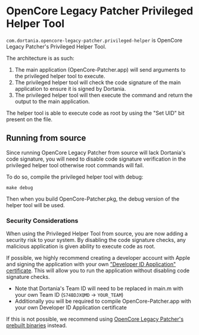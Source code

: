 # OpenCore Legacy Patcher Privileged Helper Tool

`com.dortania.opencore-legacy-patcher.privileged-helper` is OpenCore Legacy Patcher's Privileged Helper Tool.

The architecture is as such:
1. The main application (OpenCore-Patcher.app) will send arguments to the privileged helper tool to execute.
2. The privileged helper tool will check the code signature of the main application to ensure it is signed by Dortania.
3. The privileged helper tool will then execute the command and return the output to the main application.

The helper tool is able to execute code as root by using the "Set UID" bit present on the file.


## Running from source

Since running OpenCore Legacy Patcher from source will lack Dortania's code signature, you will need to disable code signature verification in the privileged helper tool otherwise root commands will fail.

To do so, compile the privileged helper tool with debug:
```
make debug
```

Then when you build OpenCore-Patcher.pkg, the debug version of the helper tool will be used.


### Security Considerations

When using the Privileged Helper Tool from source, you are now adding a security risk to your system. By disabling the code signature checks, any malicious application is given ability to execute code as root.

If possible, we highly recommend creating a developer account with Apple and signing the application with your own ["Developer ID Application" certificate](https://developer.apple.com/help/account/create-certificates/create-developer-id-certificates/). This will allow you to run the application without disabling code signature checks.

* Note that Dortania's Team ID will need to be replaced in main.m with your own Team ID (`S74BDJXQMD` -> `YOUR_TEAM`)
* Additionally you will be required to compile OpenCore-Patcher.app with your own Developer ID Application certificate

If this is not possible, we recommend using [OpenCore Legacy Patcher's prebuilt binaries](../../SOURCE.md) instead.